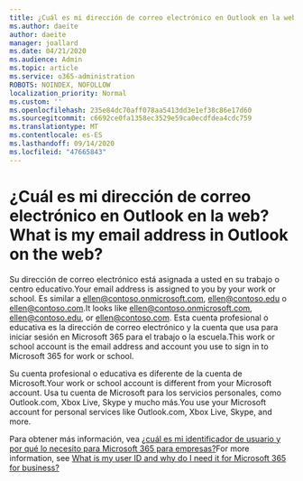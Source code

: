 ```yaml
---
title: ¿Cuál es mi dirección de correo electrónico en Outlook en la web?
ms.author: daeite
author: daeite
manager: joallard
ms.date: 04/21/2020
ms.audience: Admin
ms.topic: article
ms.service: o365-administration
ROBOTS: NOINDEX, NOFOLLOW
localization_priority: Normal
ms.custom: ''
ms.openlocfilehash: 235e84dc70aff078aa5413dd3e1ef38c86e17d60
ms.sourcegitcommit: c6692ce0fa1358ec3529e59ca0ecdfdea4cdc759
ms.translationtype: MT
ms.contentlocale: es-ES
ms.lasthandoff: 09/14/2020
ms.locfileid: "47665843"
---
```

# <a name="what-is-my-email-address-in-outlook-on-the-web"></a><span data-ttu-id="b26fa-102">¿Cuál es mi dirección de correo electrónico en Outlook en la web?</span><span class="sxs-lookup"><span data-stu-id="b26fa-102">What is my email address in Outlook on the web?</span></span>

<span data-ttu-id="b26fa-103">Su dirección de correo electrónico está asignada a usted en su trabajo o centro educativo.</span><span class="sxs-lookup"><span data-stu-id="b26fa-103">Your email address is assigned to you by your work or school.</span></span> <span data-ttu-id="b26fa-104">Es similar a ellen@contoso.onmicrosoft.com, ellen@contoso.edu o ellen@contoso.com.</span><span class="sxs-lookup"><span data-stu-id="b26fa-104">It looks like ellen@contoso.onmicrosoft.com, ellen@contoso.edu, or ellen@contoso.com.</span></span> <span data-ttu-id="b26fa-105">Esta cuenta profesional o educativa es la dirección de correo electrónico y la cuenta que usa para iniciar sesión en Microsoft 365 para el trabajo o la escuela.</span><span class="sxs-lookup"><span data-stu-id="b26fa-105">This work or school account is the email address and account you use to sign in to Microsoft 365 for work or school.</span></span>

<span data-ttu-id="b26fa-106">Su cuenta profesional o educativa es diferente de la cuenta de Microsoft.</span><span class="sxs-lookup"><span data-stu-id="b26fa-106">Your work or school account is different from your Microsoft account.</span></span> <span data-ttu-id="b26fa-107">Usa tu cuenta de Microsoft para los servicios personales, como Outlook.com, Xbox Live, Skype y mucho más.</span><span class="sxs-lookup"><span data-stu-id="b26fa-107">You use your Microsoft account for personal services like Outlook.com, Xbox Live, Skype, and more.</span></span>

<span data-ttu-id="b26fa-108">Para obtener más información, vea [¿cuál es mi identificador de usuario y por qué lo necesito para Microsoft 365 para empresas?](https://support.office.com/article/37da662b-5da6-4b56-a091-2731b2ecc8b4)</span><span class="sxs-lookup"><span data-stu-id="b26fa-108">For more information, see [What is my user ID and why do I need it for Microsoft 365 for business?](https://support.office.com/article/37da662b-5da6-4b56-a091-2731b2ecc8b4)</span></span>